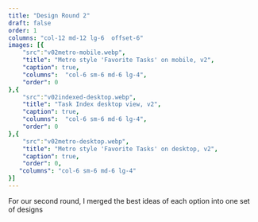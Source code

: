 ```yaml
---
title: "Design Round 2"
draft: false
order: 1
columns: "col-12 md-12 lg-6  offset-6"
images: [{
    "src":"v02metro-mobile.webp",
    "title": "Metro style 'Favorite Tasks' on mobile, v2",
    "caption": true,
    "columns":  "col-6 sm-6 md-6 lg-4",
    "order": 0
},{
    "src":"v02indexed-desktop.webp",
    "title": "Task Index desktop view, v2",
    "caption": true,
    "columns":  "col-6 sm-6 md-6 lg-4",
    "order": 0
},{
    "src":"v02metro-desktop.webp",
    "title": "Metro style 'Favorite Tasks' on desktop, v2",
    "caption": true,
    "order": 0,
   "columns": "col-6 sm-6 md-6 lg-4"
}]
---
```

For our second round, I merged the best ideas of each option into one set of designs